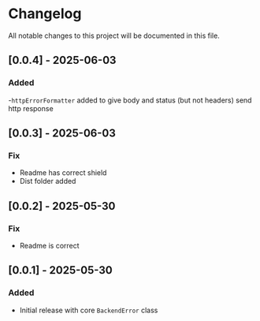 # Changelog

All notable changes to this project will be documented in this file.

## [0.0.4] - 2025-06-03

### Added

-`httpErrorFormatter` added to give body and status (but not headers) send http response

## [0.0.3] - 2025-06-03

### Fix

- Readme has correct shield
- Dist folder added

## [0.0.2] - 2025-05-30

### Fix

- Readme is correct

## [0.0.1] - 2025-05-30

### Added

- Initial release with core `BackendError` class
